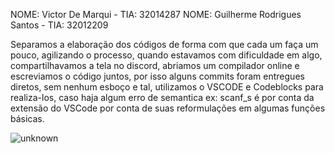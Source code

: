 NOME: Victor De Marqui - TIA: 32014287
NOME: Guilherme Rodrigues Santos - TIA: 32012209

Separamos a elaboração dos códigos de forma com que cada um faça um pouco, agilizando o processo, quando estavamos com dificuldade em algo, compartilhavamos a tela no discord, abriamos um compilador online e escreviamos o código juntos, por isso alguns commits foram entregues diretos, sem nenhum esboço e tal, utilizamos o VSCODE e Codeblocks para realiza-los, caso haja algum erro de semantica ex: scanf_s é por conta da extensão do VSCode por conta de suas reformulações em algumas funções básicas.




![unknown](https://user-images.githubusercontent.com/79173856/155128478-131a3148-7761-465f-b08f-18d1a2ce8e9d.png)
